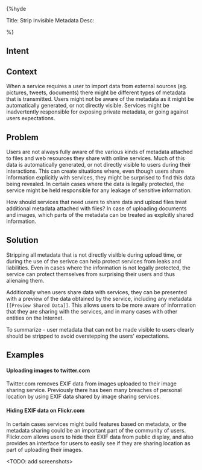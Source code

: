 {%hyde

Title: Strip Invisible Metadata
Desc: 

%}

## Intent

## Context

When a service requires a user to import data from external sources (eg.
pictures, tweets, documents) there might be different types of metadata that
is transmitted. Users might not be aware of the metadata as it might be
automatically generated, or not directly visible. Services might be
inadvertently responsible for exposing private metadata, or going
against users expectations.

## Problem

Users are not always fully aware of the various kinds of metadata
attached to files and web resources they share with online services.
Much of this data is automatically generated, or not directly visible to
users during their interactions. This can create situations where, even
though users share information explicitly with services, they might be
surprised to find this data being revealed. In certain cases where the
data is legally protected, the service might be held responsible for any
leakage of sensitive information. 

How should services that need users to share data and upload files
treat additional metadata attached with files? In case of uploading
documents and images, which parts of the metadata can be treated as
explcitly shared information.

## Solution

Stripping all metadata that is not directly visitble during upload time,
or during the use of the serivce can help protect services from
leaks and liabilities. Even in cases where the information is not
legally protected, the service can protect themselves from surprising
their users and thus alienaing them. 

Additionally when users share data with services, they can be presented
with a preview of the data obtained by the service, including any
metadata ``[[Preview Shared Data]]``. This allows users to be more aware
of information that they are sharing with the services, and in many
cases with other entities on the Internet.

To summarize - user metadata that can not be made visible to users
clearly should be stripped to avoid overstepping the users' expectations. 

## Examples

#### Uploading images to twitter.com

Twitter.com removes EXIF data from images uploaded to their image
sharing service. Previously there has been many breaches of personal
location by using EXIF data shared by image sharing services. 

#### Hiding EXIF data on Flickr.com

In certain cases services might build features based on
metadata, or the metadata sharing could be an important part of the
community of users. Flickr.com allows users to hide their EXIF data from
public display, and also provides an interface for users to easily see
if they are sharing location as part of uploading their images. 

<TODO: add screenshots>

